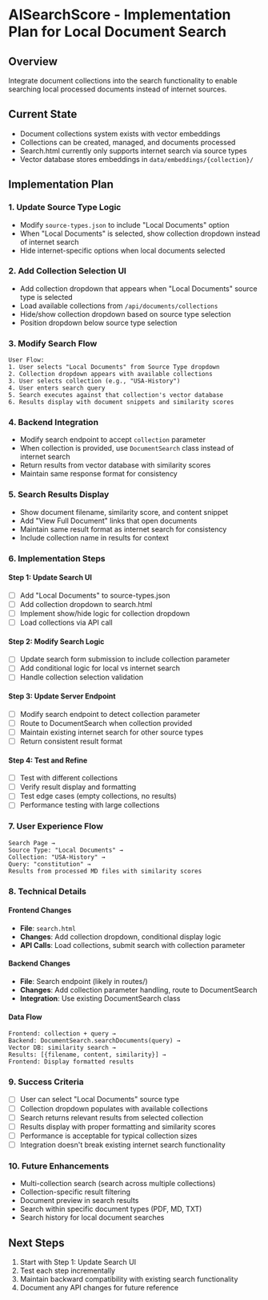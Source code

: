 # AISearchScore - Implementation Plan for Local Document Search

## Overview
Integrate document collections into the search functionality to enable searching local processed documents instead of internet sources.

## Current State
- Document collections system exists with vector embeddings
- Collections can be created, managed, and documents processed
- Search.html currently only supports internet search via source types
- Vector database stores embeddings in `data/embeddings/{collection}/`

## Implementation Plan

### 1. **Update Source Type Logic**
- Modify `source-types.json` to include "Local Documents" option
- When "Local Documents" is selected, show collection dropdown instead of internet search
- Hide internet-specific options when local documents selected

### 2. **Add Collection Selection UI**
- Add collection dropdown that appears when "Local Documents" source type is selected
- Load available collections from `/api/documents/collections`
- Hide/show collection dropdown based on source type selection
- Position dropdown below source type selection

### 3. **Modify Search Flow**
```
User Flow:
1. User selects "Local Documents" from Source Type dropdown
2. Collection dropdown appears with available collections
3. User selects collection (e.g., "USA-History")
4. User enters search query
5. Search executes against that collection's vector database
6. Results display with document snippets and similarity scores
```

### 4. **Backend Integration**
- Modify search endpoint to accept `collection` parameter
- When collection is provided, use `DocumentSearch` class instead of internet search
- Return results from vector database with similarity scores
- Maintain same response format for consistency

### 5. **Search Results Display**
- Show document filename, similarity score, and content snippet
- Add "View Full Document" links that open documents
- Maintain same result format as internet search for consistency
- Include collection name in results for context

### 6. **Implementation Steps**

#### Step 1: Update Search UI
- [ ] Add "Local Documents" to source-types.json
- [ ] Add collection dropdown to search.html
- [ ] Implement show/hide logic for collection dropdown
- [ ] Load collections via API call

#### Step 2: Modify Search Logic
- [ ] Update search form submission to include collection parameter
- [ ] Add conditional logic for local vs internet search
- [ ] Handle collection selection validation

#### Step 3: Update Server Endpoint
- [ ] Modify search endpoint to detect collection parameter
- [ ] Route to DocumentSearch when collection provided
- [ ] Maintain existing internet search for other source types
- [ ] Return consistent result format

#### Step 4: Test and Refine
- [ ] Test with different collections
- [ ] Verify result display and formatting
- [ ] Test edge cases (empty collections, no results)
- [ ] Performance testing with large collections

### 7. **User Experience Flow**
```
Search Page → 
Source Type: "Local Documents" → 
Collection: "USA-History" → 
Query: "constitution" → 
Results from processed MD files with similarity scores
```

### 8. **Technical Details**

#### Frontend Changes
- **File**: `search.html`
- **Changes**: Add collection dropdown, conditional display logic
- **API Calls**: Load collections, submit search with collection parameter

#### Backend Changes
- **File**: Search endpoint (likely in routes/)
- **Changes**: Add collection parameter handling, route to DocumentSearch
- **Integration**: Use existing DocumentSearch class

#### Data Flow
```
Frontend: collection + query → 
Backend: DocumentSearch.searchDocuments(query) → 
Vector DB: similarity search → 
Results: [{filename, content, similarity}] → 
Frontend: Display formatted results
```

### 9. **Success Criteria**
- [ ] User can select "Local Documents" source type
- [ ] Collection dropdown populates with available collections
- [ ] Search returns relevant results from selected collection
- [ ] Results display with proper formatting and similarity scores
- [ ] Performance is acceptable for typical collection sizes
- [ ] Integration doesn't break existing internet search functionality

### 10. **Future Enhancements**
- Multi-collection search (search across multiple collections)
- Collection-specific result filtering
- Document preview in search results
- Search within specific document types (PDF, MD, TXT)
- Search history for local document searches

## Next Steps
1. Start with Step 1: Update Search UI
2. Test each step incrementally
3. Maintain backward compatibility with existing search functionality
4. Document any API changes for future reference